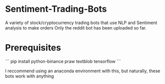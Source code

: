 # Sentiment-Trading-Bots
A variety of stock/cryptocurrency trading bots that use NLP and Sentiment analysis to make orders
Only the reddit bot has been uploaded so far.

<h1>Prerequisites</h1>
```
pip install python-binance praw textblob tensorflow
```

I reccommend using an anaconda environment with this, but naturally, these bots work with anything
